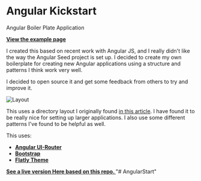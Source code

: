 # Angular Kickstart

Angular Boiler Plate Application

**[ View the example page](http://jeremymorgan.github.io/Angular-Kickstart/#/)**

I created this based on recent work with Angular JS, and I really didn't like the way the Angular Seed project is set up. I decided to create my own boilerplate for creating new Angular applications using a structure and patterns I think work very well.

I decided to open source it and get some feedback from others to try and improve it. 

![Layout](http://i.imgur.com/wy5l7c5.png)

This uses a directory layout I originally found [in this article](https://scotch.io/tutorials/angularjs-best-practices-directory-structure). I have found it to be really nice for setting up larger applications. I also use some different patterns I've found to be helpful as well. 

This uses:


- **[Angular UI-Router](https://github.com/angular-ui/ui-router)**
- **[Bootstrap](http://getbootstrap.com/)**
- **[Flatly Theme](https://bootswatch.com/flatly/)**

**[See a live version Here based on this repo. ](http://jeremymorgan.github.io/Angular-Kickstart/#/)**"# AngularStart" 
